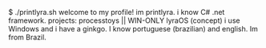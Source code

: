 $ ./printlyra.sh
 welcome to my profile! im printlyra.
 i know C# .net framework.
 projects:
 processtoys || WIN-ONLY
 lyraOS (concept)
 i use Windows and i have a ginkgo.
 I know portuguese (brazilian) and english.
 Im from Brazil.

<!---
printlyra/printlyra is a ✨ special ✨ repository because its `README.md` (this file) appears on your GitHub profile.
You can click the Preview link to take a look at your changes.
--->
